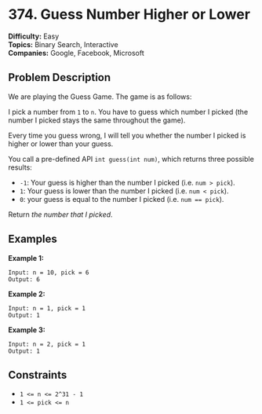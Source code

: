 # 374. Guess Number Higher or Lower

**Difficulty:** Easy  
**Topics:** Binary Search, Interactive  
**Companies:** Google, Facebook, Microsoft

## Problem Description

We are playing the Guess Game. The game is as follows:

I pick a number from `1` to `n`. You have to guess which number I picked (the number I picked stays the same throughout the game).

Every time you guess wrong, I will tell you whether the number I picked is higher or lower than your guess.

You call a pre-defined API `int guess(int num)`, which returns three possible results:
* `-1`: Your guess is higher than the number I picked (i.e. `num > pick`).
* `1`: Your guess is lower than the number I picked (i.e. `num < pick`).
* `0`: your guess is equal to the number I picked (i.e. `num == pick`).

Return *the number that I picked*.

## Examples

**Example 1:**
```
Input: n = 10, pick = 6
Output: 6
```

**Example 2:**
```
Input: n = 1, pick = 1
Output: 1
```

**Example 3:**
```
Input: n = 2, pick = 1
Output: 1
```

## Constraints

* `1 <= n <= 2^31 - 1`
* `1 <= pick <= n`